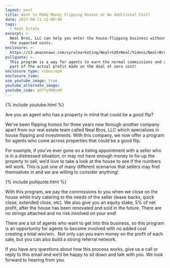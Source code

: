 ```yaml
---
layout: post
title: Want to Make Money Flipping Houses at No Additional Cost?
date: 2017-08-11 12:00:00
tags:
  - Real Estate
excerpt: >-
  Neal Bros, LLC can help you enter the house-flipping business without any of
  the expected costs.
enclosure: >-
  https://s3.amazonaws.com/vyralmarketing/Neal+%26+Neal/Videos/Neal+Bros+LLC/2017/Want+to+Make+Money+Flipping+Houses+at+No+Additional+Cost%253F.mp4
pullquote: >-
  This program is a way for agents to earn the normal commissions and also be a
  part of the actual profit made on the deal at zero cost!
enclosure_type: video/mp4
enclosure_time:
use_youtube_image: true
youtube_alternate_image:
youtube_code: yK7fyXWOxoM
---
```



{% include youtube.html %}

Are you an agent who has a property in mind that could be a good flip?

We’ve been flipping homes for three years now through another company apart from our real estate team called Neal Bros, LLC which specializes in house flipping and investments. With this company, we now offer a program for agents who come across properties that could be a good flip.

For example, if you’ve ever gone on a listing appointment with a seller who is in a distressed situation, or may not have enough money to fix-up the property to sell, we’d love to take a look at the house to see if the numbers will work. This is just one of many different scenarios that sellers may find themselves in and we are willing to consider anything!

{% include pullquote.html %}

With this program, we pay the commissions to you when we close on the house while truly catering to the needs of the seller (lease backs, quick close, extended close, etc). We also give you an equity stake, 5% of net profit, after the house has been renovated and sold in the future. There are no strings attached and no risk involved on your end!&nbsp;

There are a lot of agents who want to get into this business, so this program is an opportunity for agents to become involved with no added cost creating a total win/win. &nbsp;Not only can you earn money on the profit of each sale, but you can also build a strong referral network.

If you have any questions about how this process works, give us a call or reply to this email and we’d be happy to sit down and talk with you. We look forward to hearing from you.